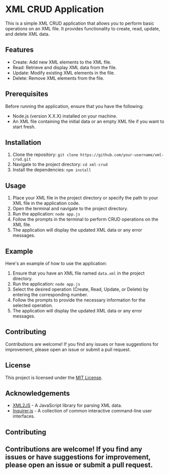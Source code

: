 
# XML CRUD Application

This is a simple XML CRUD application that allows you to perform basic operations on an XML file. It provides functionality to create, read, update, and delete XML data.

## Features

- Create: Add new XML elements to the XML file.
- Read: Retrieve and display XML data from the file.
- Update: Modify existing XML elements in the file.
- Delete: Remove XML elements from the file.

## Prerequisites

Before running the application, ensure that you have the following:

- Node.js (version X.X.X) installed on your machine.
- An XML file containing the initial data or an empty XML file if you want to start fresh.

## Installation

1. Clone the repository: `git clone https://github.com/your-username/xml-crud.git`
2. Navigate to the project directory: `cd xml-crud`
3. Install the dependencies: `npm install`

## Usage

1. Place your XML file in the project directory or specify the path to your XML file in the application code.
2. Open the terminal and navigate to the project directory.
3. Run the application: `node app.js`
4. Follow the prompts in the terminal to perform CRUD operations on the XML file.
5. The application will display the updated XML data or any error messages.

## Example

Here's an example of how to use the application:

1. Ensure that you have an XML file named `data.xml` in the project directory.
2. Run the application: `node app.js`
3. Select the desired operation (Create, Read, Update, or Delete) by entering the corresponding number.
4. Follow the prompts to provide the necessary information for the selected operation.
5. The application will display the updated XML data or any error messages.

## Contributing

Contributions are welcome! If you find any issues or have suggestions for improvement, please open an issue or submit a pull request.

## License

This project is licensed under the [MIT License](https://opensource.org/licenses/MIT).

## Acknowledgements

- [XML2JS](https://www.npmjs.com/package/xml2js) - A JavaScript library for parsing XML data.
- [Inquirer.js](https://www.npmjs.com/package/inquirer) - A collection of common interactive command-line user interfaces.

## Contributing

Contributions are welcome! If you find any issues or have suggestions for improvement, please open an issue or submit a pull request.
---
